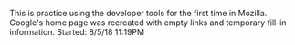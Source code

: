 This is practice using the developer tools for the first time in Mozilla. 
Google's home page was recreated with empty links and temporary fill-in information. 
Started:	8/5/18	11:19PM